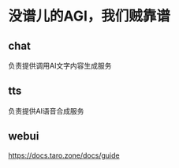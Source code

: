 # 没谱儿的AGI，我们贼靠谱

## chat
负责提供调用AI文字内容生成服务

## tts
负责提供AI语音合成服务

## webui

https://docs.taro.zone/docs/guide
